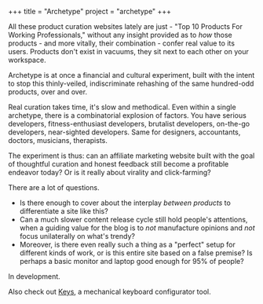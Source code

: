 +++
title = "Archetype"
project = "archetype"
+++

All these product curation websites lately are just - "Top 10 Products For Working Professionals," without any insight provided as to _how_ those products - and more vitally, their combination - confer real value to its users. Products don't exist in vacuums, they sit next to each other on your workspace.

Archetype is at once a financial and cultural experiment, built with the intent to stop this thinly-veiled, indiscriminate rehashing of the same hundred-odd products, over and over. 

Real curation takes time, it's slow and methodical. Even within a single archetype, there is a combinatorial explosion of factors. You have serious developers, fitness-enthusiast developers, brutalist developers, on-the-go developers, near-sighted developers. Same for designers, accountants, doctors, musicians, therapists.

The experiment is thus: can an affiliate marketing website built with the goal of thoughtful curation and honest feedback still become a profitable endeavor today? Or is it really about virality and click-farming? 

There are a lot of questions.

- Is there enough to cover about the interplay _between products_ to differentiate a site like this? 
- Can a much slower content release cycle still hold people's attentions, when a guiding value for the blog is to _not_ manufacture opinions and _not_ focus unilaterally on what's trendy? 
- Moreover, is there even really such a thing as a "perfect" setup for different kinds of work, or is this entire site based on a false premise? Is perhaps a basic monitor and laptop good enough for 95% of people?


In development.

Also check out [Keys](/projects/keys), a mechanical keyboard configurator tool.
